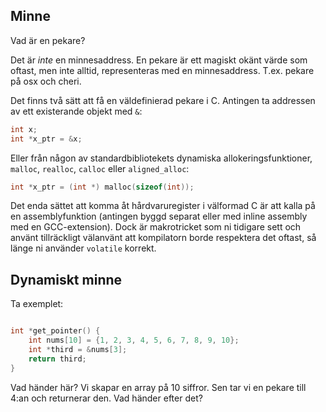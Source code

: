 ## Minne

Vad är en pekare?

Det är *inte* en minnesaddress. En pekare är ett magiskt okänt värde
som oftast, men inte alltid, representeras med en
minnesaddress. T.ex. pekare på osx och cheri.

Det finns två sätt att få en väldefinierad pekare i C. Antingen ta
addressen av ett existerande objekt med `&`:

```c
int x;
int *x_ptr = &x;
```

Eller från någon av standardbibliotekets dynamiska
allokeringsfunktioner, `malloc`, `realloc`, `calloc` eller
`aligned_alloc`:

```c
int *x_ptr = (int *) malloc(sizeof(int));
```

Det enda sättet att komma åt hårdvaruregister i välformad C är att
kalla på en assemblyfunktion (antingen byggd separat eller med inline
assembly med en GCC-extension). Dock är makrotricket som ni tidigare
sett och använt tillräckligt välanvänt att kompilatorn borde
respektera det oftast, så länge ni använder `volatile` korrekt.

## Dynamiskt minne

Ta exemplet:
```c

int *get_pointer() {
    int nums[10] = {1, 2, 3, 4, 5, 6, 7, 8, 9, 10};
    int *third = &nums[3];
    return third;
}
```

Vad händer här?
Vi skapar en array på 10 siffror.
Sen tar vi en pekare till 4:an och returnerar den.
Vad händer efter det?
